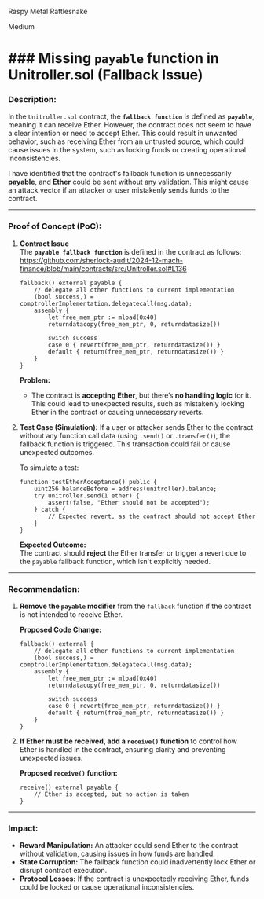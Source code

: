 Raspy Metal Rattlesnake

Medium

# ### **Missing `payable` function in Unitroller.sol (Fallback Issue)**

### **Description:**
In the `Unitroller.sol` contract, the **`fallback function`** is defined as **`payable`**, meaning it can receive Ether. However, the contract does not seem to have a clear intention or need to accept Ether. This could result in unwanted behavior, such as receiving Ether from an untrusted source, which could cause issues in the system, such as locking funds or creating operational inconsistencies.

I have identified that the contract's fallback function is unnecessarily **payable**, and **Ether** could be sent without any validation. This might cause an attack vector if an attacker or user mistakenly sends funds to the contract.

---

### **Proof of Concept (PoC):**

1. **Contract Issue**  
   The **`payable fallback function`** is defined in the contract as follows:
https://github.com/sherlock-audit/2024-12-mach-finance/blob/main/contracts/src/Unitroller.sol#L136

   ```solidity
   fallback() external payable {
       // delegate all other functions to current implementation
       (bool success,) = comptrollerImplementation.delegatecall(msg.data);
       assembly {
           let free_mem_ptr := mload(0x40)
           returndatacopy(free_mem_ptr, 0, returndatasize())

           switch success
           case 0 { revert(free_mem_ptr, returndatasize()) }
           default { return(free_mem_ptr, returndatasize()) }
       }
   }
   ```

   **Problem:**  
   - The contract is **accepting Ether**, but there’s **no handling logic** for it. This could lead to unexpected results, such as mistakenly locking Ether in the contract or causing unnecessary reverts.

2. **Test Case (Simulation):**
   If a user or attacker sends Ether to the contract without any function call data (using `.send()` or `.transfer()`), the fallback function is triggered. This transaction could fail or cause unexpected outcomes. 

   To simulate a test:

   ```solidity
   function testEtherAcceptance() public {
       uint256 balanceBefore = address(unitroller).balance;
       try unitroller.send(1 ether) {
           assert(false, "Ether should not be accepted");
       } catch {
           // Expected revert, as the contract should not accept Ether
       }
   }
   ```

   **Expected Outcome:**  
   The contract should **reject** the Ether transfer or trigger a revert due to the `payable` fallback function, which isn't explicitly needed.

---

### **Recommendation:**

1. **Remove the `payable` modifier** from the `fallback` function if the contract is not intended to receive Ether.
   
   **Proposed Code Change:**
   ```solidity
   fallback() external {
       // delegate all other functions to current implementation
       (bool success,) = comptrollerImplementation.delegatecall(msg.data);
       assembly {
           let free_mem_ptr := mload(0x40)
           returndatacopy(free_mem_ptr, 0, returndatasize())

           switch success
           case 0 { revert(free_mem_ptr, returndatasize()) }
           default { return(free_mem_ptr, returndatasize()) }
       }
   }
   ```

2. **If Ether must be received, add a `receive()` function** to control how Ether is handled in the contract, ensuring clarity and preventing unexpected issues.

   **Proposed `receive()` function:**
   ```solidity
   receive() external payable {
       // Ether is accepted, but no action is taken
   }
   ```

---

### **Impact:**

- **Reward Manipulation:** An attacker could send Ether to the contract without validation, causing issues in how funds are handled.
- **State Corruption:** The fallback function could inadvertently lock Ether or disrupt contract execution.
- **Protocol Losses:** If the contract is unexpectedly receiving Ether, funds could be locked or cause operational inconsistencies.